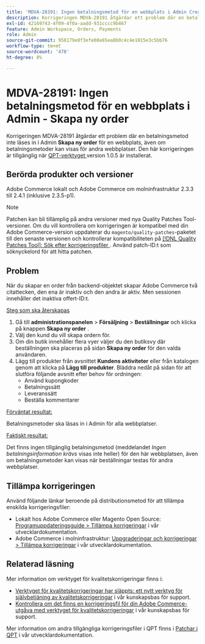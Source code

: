 ```yaml
---
title: 'MDVA-28191: Ingen betalningsmetod för en webbplats i Admin Create New Order'
description: Korrigeringen MDVA-28191 åtgärdar ett problem där en betalningsmetod inte läses in i Admin **Create New Order** för en webbplats, även om betalningsmetoder kan visas för andra webbplatser.  Den här korrigeringen är tillgänglig när verktyget [QPT](/help/announcements/adobe-commerce-announcements/magento-quality-patches-released-new-tool-to-self-serve-quality-patches.md) version 1.0.5 är installerat.
exl-id: 42169743-4f09-4f0a-aadd-931cccc9b467
feature: Admin Workspace, Orders, Payments
role: Admin
source-git-commit: 958179e0f3efe08e65ea8b0c4c4e1015e3c5bb76
workflow-type: tm+mt
source-wordcount: '478'
ht-degree: 0%

---
```


# MDVA-28191: Ingen betalningsmetod för en webbplats i Admin - Skapa ny order

Korrigeringen MDVA-28191 åtgärdar ett problem där en betalningsmetod inte läses in i Admin **Skapa ny order** för en webbplats, även om betalningsmetoder kan visas för andra webbplatser.  Den här korrigeringen är tillgänglig när [QPT-verktyget ](/help/announcements/adobe-commerce-announcements/magento-quality-patches-released-new-tool-to-self-serve-quality-patches.md) version 1.0.5 är installerat.

## Berörda produkter och versioner

Adobe Commerce lokalt och Adobe Commerce om molninfrastruktur 2.3.3 till 2.4.1 (inklusive 2.3.5-p1).

>[!NOTE]
>
>Patchen kan bli tillämplig på andra versioner med nya Quality Patches Tool-versioner. Om du vill kontrollera om korrigeringen är kompatibel med din Adobe Commerce-version uppdaterar du `magento/quality-patches`-paketet till den senaste versionen och kontrollerar kompatibiliteten på [[!DNL Quality Patches Tool]: Sök efter korrigeringsfiler ](https://devdocs.magento.com/quality-patches/tool.html#patch-grid). Använd patch-ID:t som söknyckelord för att hitta patchen.

## Problem

När du skapar en order från backend-objektet skapar Adobe Commerce två citattecken, den ena är inaktiv och den andra är aktiv. Men sessionen innehåller det inaktiva offert-ID:t.

<u>Steg som ska återskapas</u>

1. Gå till **administrationspanelen** > **Försäljning** > **Beställningar** och klicka på knappen **Skapa ny order** .
1. Välj den kund du vill skapa ordern för.
1. Om din butik innehåller flera vyer väljer du den butiksvy där beställningen ska placeras på sidan **Skapa ny order** för den valda användaren.
1. Lägg till produkter från avsnittet **Kundens aktiviteter** eller från katalogen genom att klicka på **Lägg till produkter**. Bläddra nedåt på sidan för att slutföra följande avsnitt efter behov för ordningen:
   * Använd kupongkoder
   * Betalningssätt
   * Leveranssätt
   * Beställa kommentarer

<u>Förväntat resultat:</u>

Betalningsmetoder ska läsas in i Admin för alla webbplatser.

<u>Faktiskt resultat:</u>

Det finns ingen tillgänglig betalningsmetod (meddelandet *Ingen betalningsinformation krävs* visas inte heller) för den här webbplatsen, även om betalningsmetoder kan visas när beställningar testas för andra webbplatser.

## Tillämpa korrigeringen

Använd följande länkar beroende på distributionsmetod för att tillämpa enskilda korrigeringsfiler:

* Lokalt hos Adobe Commerce eller Magento Open Source: [Programuppdateringsguide > Tillämpa korrigeringar](https://devdocs.magento.com/guides/v2.4/comp-mgr/patching/mqp.html) i vår utvecklardokumentation.
* Adobe Commerce i molninfrastruktur: [Uppgraderingar och korrigeringar > Tillämpa korrigeringar](https://devdocs.magento.com/cloud/project/project-patch.html) i vår utvecklardokumentation.

## Relaterad läsning

Mer information om verktyget för kvalitetskorrigeringar finns i:

* [Verktyget för kvalitetskorrigeringar har släppts: ett nytt verktyg för självbetjäning av kvalitetskorrigeringar](/help/announcements/adobe-commerce-announcements/magento-quality-patches-released-new-tool-to-self-serve-quality-patches.md) i vår kunskapsbas för support.
* [Kontrollera om det finns en korrigeringsfil för din Adobe Commerce-utgåva med verktyget för kvalitetskorrigeringar](/help/support-tools/patches-available-in-qpt-tool/check-patch-for-magento-issue-with-magento-quality-patches.md) i vår kunskapsbas för support.

Mer information om andra tillgängliga korrigeringsfiler i QPT finns i [Patchar i QPT](https://devdocs.magento.com/quality-patches/tool.html#patch-grid) i vår utvecklardokumentation.
